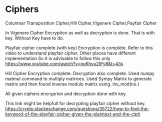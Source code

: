 # Ciphers
Columnar Transposition Cipher,Hill Cipher,Vigenere Cipher,Payfair Cipher

In Vigenere Cipher Encryption as well as decryption is done.
That is with key.
Without Key have to do.

Playfair cipher complete.(with key)
Encryption is complete.
Refer to this video to understand playfair cipher.
Other places have different implementation So it is advisable to follow this only
https://www.youtube.com/watch?v=quKhvu2tPy8&t=43s

Hill Cipher Encryption complete.
Decryption also complete.
Used numpy matmul command to multiply matrices.
Used Sympy Matrix to generate matrix and then found inverse modulo matrix using .inv_mod(no.)

All given ciphers encryprion and decryption done with key.

This link might be helpfull for decrypting playfair cipher without key.
https://crypto.stackexchange.com/questions/35722/how-to-find-the-keyword-of-the-playfair-cipher-given-the-plaintext-and-the-ciph

